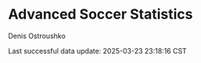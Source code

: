 # Advanced Soccer Statistics
Denis Ostroushko

<!-- gfm -->

Last successful data update: 2025-03-23 23:18:16 CST
